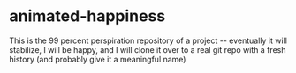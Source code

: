 animated-happiness
==================

This is the 99 percent perspiration repository of a project -- eventually it will stabilize, I will be happy, and I will clone it over to a real git repo with a fresh history (and probably give it a meaningful name)
